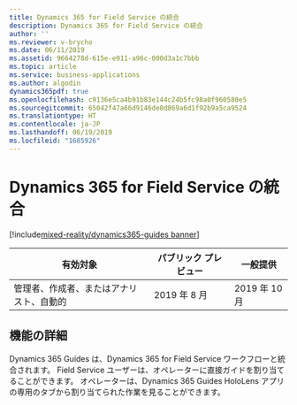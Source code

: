 ```yaml
---
title: Dynamics 365 for Field Service の統合
description: Dynamics 365 for Field Service の統合
author: ''
ms.reviewer: v-brycho
ms.date: 06/11/2019
ms.assetid: 9664278d-615e-e911-a96c-000d3a1c7bbb
ms.topic: article
ms.service: business-applications
ms.author: algodin
dynamics365pdf: true
ms.openlocfilehash: c9136e5ca4b91b83e144c24b5fc98a0f960580e5
ms.sourcegitcommit: 65042f47a66d9146de8d869a6d1f92b9a5ca9524
ms.translationtype: HT
ms.contentlocale: ja-JP
ms.lasthandoff: 06/19/2019
ms.locfileid: "1685926"
---
```

# <a name="integration-with-dynamics-365-for-field-service"></a>Dynamics 365 for Field Service の統合
[!include[mixed-reality/dynamics365-guides banner](../includes/mixed-reality/dynamics365-guides.md)]

| 有効対象    |  パブリック プレビュー | 一般提供 | 
| ---------- | ---------- |---------- |
|管理者、作成者、またはアナリスト、自動的|2019 年 8 月| 2019 年 10 月|






## <a name="feature-details"></a>機能の詳細
<!--feature detail start -->
Dynamics 365 Guides は、Dynamics 365 for Field Service ワークフローと統合されます。 Field Service ユーザーは、オペレーターに直接ガイドを割り当てることができます。 オペレーターは、Dynamics 365 Guides HoloLens アプリの専用のタブから割り当てられた作業を見ることができます。
<!--feature detail end -->










